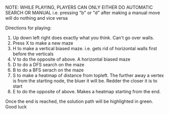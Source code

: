 NOTE: WHILE PLAYING, PLAYERS CAN ONLY EITHER DO AUTOMATIC SEARCH OR MANUAL
i.e. pressing "b" or "d" after making a manual move will do nothing and vice versa

Directions for playing:
1. Up down left right does exactly what you think. Can't go over walls.
2. Press X to make a new maze
3. H to make a vertical biased maze. i.e. gets rid of horizontal walls first before the verticals
4. V to do the opposite of above. A horizontal biased maze
5. D to do a DFS search on the maze
6. B to do a BFS serach on the maze
7. S to make a heatmap of distance from topleft. The further away a vertex is from the starting 
node, the bluer it will be. Redder the closer it is to start
8. E to do the opposite of above. Makes a heatmap starting from the end. 

Once the end is reached, the solution path will be highlighted in green. Good luck

